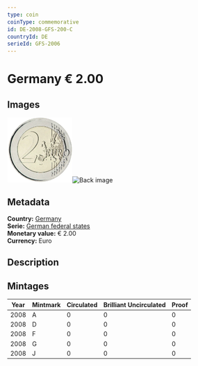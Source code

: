 ```yaml
---
type: coin
coinType: commemorative
id: DE-2008-GFS-200-C
countryId: DE
serieId: GFS-2006
---
```


# Germany € 2.00

## Images

<img src="../../Images/common-2007-200.webp" height="150" alt="Front image"><img src="Images/DE-2008-200-000.webp" height="150" alt="Back image">

## Metadata

**Country:** [Germany](../../Countries/Germany/index.md)\
**Serie:** [German federal states](index.md)\
**Monetary value:** € 2.00\
**Currency:** Euro

## Description


## Mintages

| Year | Mintmark | Circulated | Brilliant Uncirculated | Proof |
| ---- | -------- | ---------- | ---------------------- | ----- |
| 2008 | A | 0| 0 | 0 |
| 2008 | D | 0| 0 | 0 |
| 2008 | F | 0| 0 | 0 |
| 2008 | G | 0| 0 | 0 |
| 2008 | J | 0| 0 | 0 |
